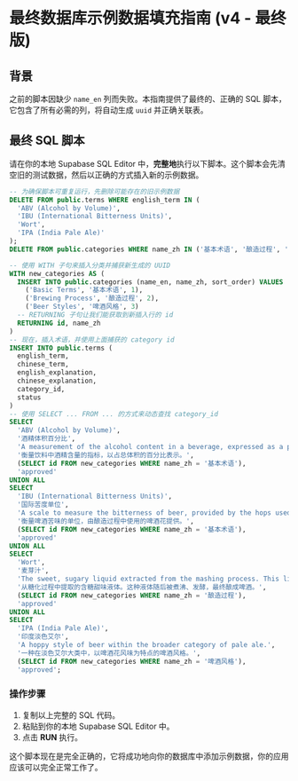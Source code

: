 # 最终数据库示例数据填充指南 (v4 - 最终版)

## 背景

之前的脚本因缺少 `name_en` 列而失败。本指南提供了最终的、正确的 SQL 脚本，它包含了所有必需的列，将自动生成 `uuid` 并正确关联表。

## 最终 SQL 脚本

请在你的本地 Supabase SQL Editor 中，**完整地**执行以下脚本。这个脚本会先清空旧的测试数据，然后以正确的方式插入新的示例数据。

```sql
-- 为确保脚本可重复运行，先删除可能存在的旧示例数据
DELETE FROM public.terms WHERE english_term IN (
  'ABV (Alcohol by Volume)',
  'IBU (International Bitterness Units)',
  'Wort',
  'IPA (India Pale Ale)'
);
DELETE FROM public.categories WHERE name_zh IN ('基本术语', '酿造过程', '啤酒风格');

-- 使用 WITH 子句来插入分类并捕获新生成的 UUID
WITH new_categories AS (
  INSERT INTO public.categories (name_en, name_zh, sort_order) VALUES
    ('Basic Terms', '基本术语', 1),
    ('Brewing Process', '酿造过程', 2),
    ('Beer Styles', '啤酒风格', 3)
  -- RETURNING 子句让我们能获取到新插入行的 id
  RETURNING id, name_zh
)
-- 现在，插入术语，并使用上面捕获的 category id
INSERT INTO public.terms (
  english_term,
  chinese_term,
  english_explanation,
  chinese_explanation,
  category_id,
  status
)
-- 使用 SELECT ... FROM ... 的方式来动态查找 category_id
SELECT
  'ABV (Alcohol by Volume)',
  '酒精体积百分比',
  'A measurement of the alcohol content in a beverage, expressed as a percentage of the total volume.',
  '衡量饮料中酒精含量的指标，以占总体积的百分比表示。',
  (SELECT id FROM new_categories WHERE name_zh = '基本术语'),
  'approved'
UNION ALL
SELECT
  'IBU (International Bitterness Units)',
  '国际苦度单位',
  'A scale to measure the bitterness of beer, provided by the hops used during brewing.',
  '衡量啤酒苦味的单位，由酿造过程中使用的啤酒花提供。',
  (SELECT id FROM new_categories WHERE name_zh = '基本术语'),
  'approved'
UNION ALL
SELECT
  'Wort',
  '麦芽汁',
  'The sweet, sugary liquid extracted from the mashing process. This liquid is then boiled, fermented, and turned into beer.',
  '从糖化过程中提取的含糖甜味液体。这种液体随后被煮沸、发酵，最终酿成啤酒。',
  (SELECT id FROM new_categories WHERE name_zh = '酿造过程'),
  'approved'
UNION ALL
SELECT
  'IPA (India Pale Ale)',
  '印度淡色艾尔',
  'A hoppy style of beer within the broader category of pale ale.',
  '一种在淡色艾尔大类中，以啤酒花风味为特点的啤酒风格。',
  (SELECT id FROM new_categories WHERE name_zh = '啤酒风格'),
  'approved';
```

### 操作步骤

1.  复制以上完整的 SQL 代码。
2.  粘贴到你的本地 Supabase SQL Editor 中。
3.  点击 **RUN** 执行。

这个脚本现在是完全正确的，它将成功地向你的数据库中添加示例数据，你的应用应该可以完全正常工作了。
